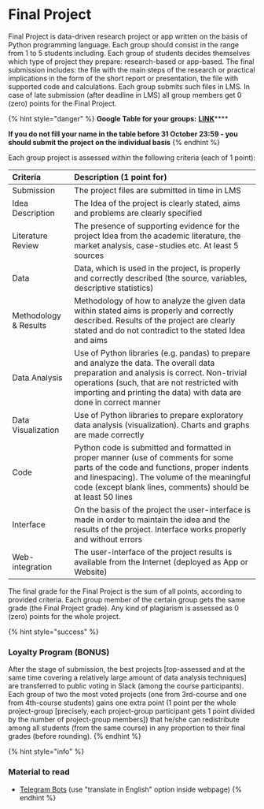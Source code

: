 # Final Project

Final Project is data-driven research project or app written on the basis of Python programming language. Each group should consist in the range from 1 to 5 students including. Each group of students decides themselves which type of project they prepare: research-based or app-based. The final submission includes: the file with the main steps of the research or practical implications in the form of the short report or presentation, the file with supported code and calculations. Each group submits such files in LMS. In case of late submission \(after deadline in LMS\) all group members get 0 \(zero\) points for the Final Project. 

{% hint style="danger" %}
**Google Table for your groups:** [**LINK**](https://docs.google.com/spreadsheets/d/1mxiCS9dekOfCO7cRpVhAdzVi6gfKM1hz8pyliJeXH1k/edit?usp=sharing)\*\*\*\*

**If you do not fill your name in the table before 31 October 23:59 - you should submit the project on the individual basis**
{% endhint %}

Each group project is assessed within the following criteria \(each of 1 point\):

| Criteria | Description \(1 point for\) |
| :--- | :--- |
| Submission | The project files are submitted in time in LMS |
| Idea Description | The Idea of the project is clearly stated, aims and problems are clearly specified |
| Literature Review | The presence of supporting evidence for the project Idea from the academic literature, the market analysis, case-studies etc. At least 5 sources |
| Data | Data, which is used in the project, is properly and correctly described \(the source, variables, descriptive statistics\) |
| Methodology & Results | Methodology of how to analyze the given data within stated aims is properly and correctly described. Results of the project are clearly stated and do not contradict to the stated Idea and aims |
| Data Analysis | Use of Python libraries \(e.g. pandas\) to prepare and analyze the data. The overall data preparation and analysis is correct. Non-trivial operations \(such, that are not restricted with importing and printing the data\) with data are done in correct manner |
| Data Visualization | Use of Python libraries to prepare exploratory data analysis \(visualization\). Charts and graphs are made correctly |
| Code | Python code is submitted and formatted in proper manner \(use of comments for some parts of the code and functions, proper indents and linespacing\). The volume of the meaningful code \(except blank lines, comments\) should be at least 50 lines |
| Interface | On the basis of the project the user-interface is made in order to maintain the idea and the results of the project. Interface works properly and without errors |
| Web-integration | The user-interface of the project results is available from the Internet \(deployed as App or Website\) |

The final grade for the Final Project is the sum of all points, according to provided criteria. Each group member of the certain group gets the same grade \(the Final Project grade\). Any kind of plagiarism is assessed as 0 \(zero\) points for the whole project.

{% hint style="success" %}
### Loyalty Program \(BONUS\)

After the stage of submission, the best projects \[top-assessed and at the same time covering a relatively large amount of data analysis techniques\] are transferred to public voting in Slack \(among the course participants\). Each group of two the most voted projects \(one from 3rd-course and one from 4th-course students\) gains one extra point \(1 point per the whole project-group \[precisely, each project-group participant gets 1 point divided by the number of project-group members\]\) that he/she can redistribute among all students \(from the same course\) in any proportion to their final grades \(before rounding\).
{% endhint %}

{% hint style="info" %}
### Material to read

* [Telegram Bots](https://mastergroosha.github.io/telegram-tutorial/) \(use "translate in English" option inside webpage\)
{% endhint %}

